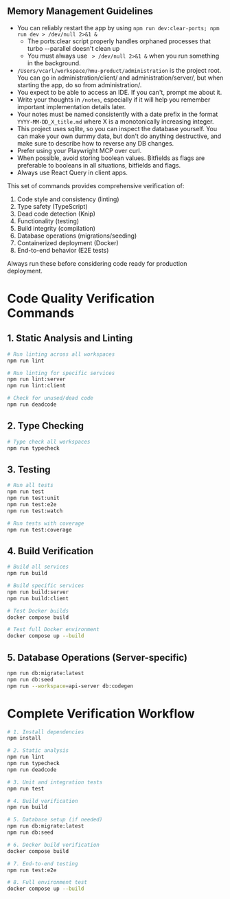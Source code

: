 ## Memory Management Guidelines

- You can reliably restart the app by using `npm run dev:clear-ports; npm run dev > /dev/null 2>&1 &`
  - The ports:clear script properly handles orphaned processes that turbo --parallel doesn't clean up
  - You must always use ` > /dev/null 2>&1 &` when you run something in the background.
- `/Users/vcarl/workspace/hmu-product/administration` is the project root. You can go in administration/client/ and administration/server/, but when starting the app, do so from administration/.
- You expect to be able to access an IDE. If you can't, prompt me about it.
- Write your thoughts in `/notes`, especially if it will help you remember important implementation details later.
- Your notes must be named consistently with a date prefix in the format `YYYY-MM-DD_X_title.md` where X is a monotonically increasing integer.
- This project uses sqlite, so you can inspect the database yourself. You can make your own dummy data, but don't do anything destructive, and make sure to describe how to reverse any DB changes.
- Prefer using your Playwright MCP over curl.
- When possible, avoid storing boolean values. Bitfields as flags are preferable to booleans in all situations, bitfields and flags.
- Always use React Query in client apps.

This set of commands provides comprehensive verification of:

1. Code style and consistency (linting)
2. Type safety (TypeScript)
3. Dead code detection (Knip)
4. Functionality (testing)
5. Build integrity (compilation)
6. Database operations (migrations/seeding)
7. Containerized deployment (Docker)
8. End-to-end behavior (E2E tests)

Always run these before considering code ready for production deployment.

# Code Quality Verification Commands

## 1. Static Analysis and Linting

```bash
# Run linting across all workspaces
npm run lint

# Run linting for specific services
npm run lint:server
npm run lint:client

# Check for unused/dead code
npm run deadcode
```

## 2. Type Checking

```bash
# Type check all workspaces
npm run typecheck
```

## 3. Testing

```bash
# Run all tests
npm run test
npm run test:unit
npm run test:e2e
npm run test:watch

# Run tests with coverage
npm run test:coverage
```

## 4. Build Verification

```bash
# Build all services
npm run build

# Build specific services
npm run build:server
npm run build:client

# Test Docker builds
docker compose build

# Test full Docker environment
docker compose up --build
```

## 5. Database Operations (Server-specific)

```bash
npm run db:migrate:latest
npm run db:seed
npm run --workspace=api-server db:codegen
```

# Complete Verification Workflow

```bash
# 1. Install dependencies
npm install

# 2. Static analysis
npm run lint
npm run typecheck
npm run deadcode

# 3. Unit and integration tests
npm run test

# 4. Build verification
npm run build

# 5. Database setup (if needed)
npm run db:migrate:latest
npm run db:seed

# 6. Docker build verification
docker compose build

# 7. End-to-end testing
npm run test:e2e

# 8. Full environment test
docker compose up --build
```
